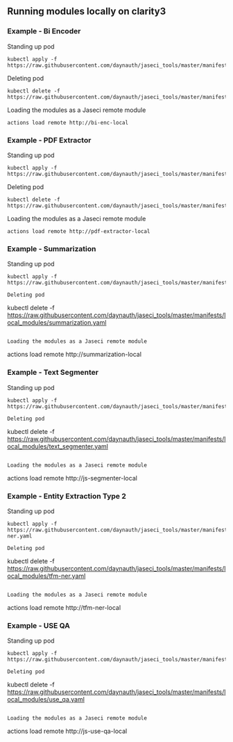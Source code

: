## Running modules locally on clarity3
### Example - Bi Encoder

Standing up pod
```
kubectl apply -f https://raw.githubusercontent.com/daynauth/jaseci_tools/master/manifests/local_modules/bi_enc.yaml
```

Deleting pod
```
kubectl delete -f https://raw.githubusercontent.com/daynauth/jaseci_tools/master/manifests/local_modules/bi_enc.yaml
```

Loading the modules as a Jaseci remote module
```
actions load remote http://bi-enc-local
```


### Example - PDF Extractor

Standing up pod
```
kubectl apply -f https://raw.githubusercontent.com/daynauth/jaseci_tools/master/manifests/local_modules/pdf_extractor.yaml
```

Deleting pod
```
kubectl delete -f https://raw.githubusercontent.com/daynauth/jaseci_tools/master/manifests/local_modules/pdf_extractor.yaml
```

Loading the modules as a Jaseci remote module
```
actions load remote http://pdf-extractor-local
```

### Example - Summarization

Standing up pod
```
kubectl apply -f https://raw.githubusercontent.com/daynauth/jaseci_tools/master/manifests/local_modules/summarization.yaml

Deleting pod
```
kubectl delete -f https://raw.githubusercontent.com/daynauth/jaseci_tools/master/manifests/local_modules/summarization.yaml
```

Loading the modules as a Jaseci remote module
```
actions load remote http://summarization-local


### Example - Text Segmenter

Standing up pod
```
kubectl apply -f https://raw.githubusercontent.com/daynauth/jaseci_tools/master/manifests/local_modules/text_segmenter.yaml

Deleting pod
```
kubectl delete -f https://raw.githubusercontent.com/daynauth/jaseci_tools/master/manifests/local_modules/text_segmenter.yaml
```

Loading the modules as a Jaseci remote module
```
actions load remote http://js-segmenter-local

### Example - Entity Extraction Type 2
Standing up pod
```
kubectl apply -f https://raw.githubusercontent.com/daynauth/jaseci_tools/master/manifests/local_modules/tfm-ner.yaml

Deleting pod
```
kubectl delete -f https://raw.githubusercontent.com/daynauth/jaseci_tools/master/manifests/local_modules/tfm-ner.yaml
```

Loading the modules as a Jaseci remote module
```
actions load remote http://tfm-ner-local

### Example - USE QA
Standing up pod
```
kubectl apply -f https://raw.githubusercontent.com/daynauth/jaseci_tools/master/manifests/local_modules/use_qa.yaml

Deleting pod
```
kubectl delete -f https://raw.githubusercontent.com/daynauth/jaseci_tools/master/manifests/local_modules/use_qa.yaml
```

Loading the modules as a Jaseci remote module
```
actions load remote http://js-use-qa-local